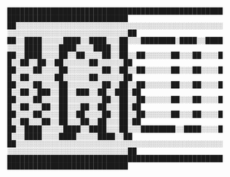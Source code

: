 ██████████████████████████████████████████████████████████████████████████████
██░░░░░░░░░░░░░░░░░░░░░░░░░░░░░░░░░░░░░░░░░░░░░░░░░░░░░░░░░░░░░░░░░░░░░░░░░░░░██
██░░████░░░░░████░░████░░░██░░░████████░████░░████░░░░████░░░░████░░░░████░░██
██░░████░░░░██░░██░░░░██░░██░░██░░░░░░██░░░██░░░░██░░██░░██░░██░░░░░░██░░░░░░██
██░░░░██░░░░██░░░░░░░░██░░██░░██░░░░░░██░░░██░░░░██░░██░░░░░░██░░░░░░██░░░░░░██
██░░░░██░░░░██░░░░░░░░██░░██░░██░░░░░░██░░░██░░░░██░░██░░███░░██░░███░░██░░███░██
██░░░░██░░░░██░░░░░░░░██░░██░░██░░░░░░██░░░██░░░░██░░██░░░██░░██░░░██░░██░░░██░██
██░░░░██░░░░██░░██░░░░██░░██░░██░░░░░░██░░░██░░░░██░░██░░░██░░██░░░██░░██░░░██░██
██░░████░░░░░████░░████░░░██░░░████████░░████░░░░██░░░████░░░░████░░░░░████░░██
██░░░░░░░░░░░░░░░░░░░░░░░░░░░░░░░░░░░░░░░░░░░░░░░░░░░░░░░░░░░░░░░░░░░░░░░░░░░░██
██████████████████████████████████████████████████████████████████████████████
